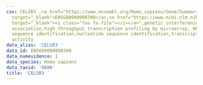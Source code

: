 ```yaml
---
csv: CELSR3 ,<a href="https://www.ensembl.org/Homo_sapiens/Gene/Summary?db=core;g=ENSG00000008300"
  target="_blank">ENSG00000008300</a>,<a href="https://www.ncbi.nlm.nih.gov/pubmed/28369544"
  target="_blank"><i class="fas fa-file"></i></a>",genetic interference,functional
  association,high throughput transcription profiling by microarray, HF73 cells,nucleotide
  sequence identification,nucleotide sequence identification,transcriptional regulation,down-regulates
  activity
data_alias: 'CELSR3 '
data_id: ENSG00000008300
data_numevidence: 1
data_species: Homo sapiens
data_taxid: '9606'
title: 'CELSR3 '
---
```

